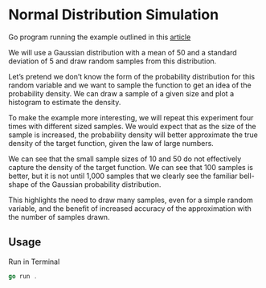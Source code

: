 # Normal Distribution Simulation

Go program running the example outlined in this [article](https://machinelearningmastery.com/monte-carlo-sampling-for-probability/)  

We will use a Gaussian distribution with a mean of 50 and a standard deviation of 5 and draw random samples from this distribution.

Let’s pretend we don’t know the form of the probability distribution for this random variable and we want to sample the function to get an idea of the probability density. We can draw a sample of a given size and plot a histogram to estimate the density.

To make the example more interesting, we will repeat this experiment four times with different sized samples. We would expect that as the size of the sample is increased, the probability density will better approximate the true density of the target function, given the law of large numbers.

We can see that the small sample sizes of 10 and 50 do not effectively capture the density of the target function. We can see that 100 samples is better, but it is not until 1,000 samples that we clearly see the familiar bell-shape of the Gaussian probability distribution.

This highlights the need to draw many samples, even for a simple random variable, and the benefit of increased accuracy of the approximation with the number of samples drawn.

## Usage

Run in Terminal

```go
go run .
```
